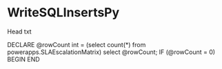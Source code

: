 # WriteSQLInsertsPy

Head txt

DECLARE @rowCount int = (select count(*) from powerapps.SLAEscalationMatrix)
select @rowCount;
IF (@rowCount = 0)
BEGIN
END
